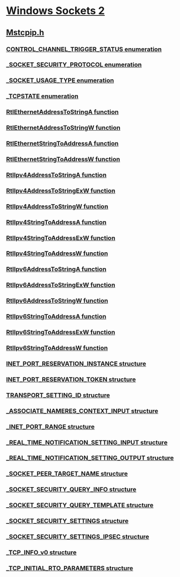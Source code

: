 # [Windows Sockets 2](../_winsock/index.md)
## [Mstcpip.h](index.md)
### [CONTROL_CHANNEL_TRIGGER_STATUS enumeration](../mstcpip/ne-mstcpip-control_channel_trigger_status.md)
### [_SOCKET_SECURITY_PROTOCOL enumeration](../mstcpip/ne-mstcpip-_socket_security_protocol.md)
### [_SOCKET_USAGE_TYPE enumeration](../mstcpip/ne-mstcpip-_socket_usage_type.md)
### [_TCPSTATE enumeration](../mstcpip/ne-mstcpip-_tcpstate.md)
### [RtlEthernetAddressToStringA function](../mstcpip/nf-mstcpip-rtlethernetaddresstostringa.md)
### [RtlEthernetAddressToStringW function](../mstcpip/nf-mstcpip-rtlethernetaddresstostringw.md)
### [RtlEthernetStringToAddressA function](../mstcpip/nf-mstcpip-rtlethernetstringtoaddressa.md)
### [RtlEthernetStringToAddressW function](../mstcpip/nf-mstcpip-rtlethernetstringtoaddressw.md)
### [RtlIpv4AddressToStringA function](../mstcpip/nf-mstcpip-rtlipv4addresstostringa.md)
### [RtlIpv4AddressToStringExW function](../mstcpip/nf-mstcpip-rtlipv4addresstostringexw.md)
### [RtlIpv4AddressToStringW function](../mstcpip/nf-mstcpip-rtlipv4addresstostringw.md)
### [RtlIpv4StringToAddressA function](../mstcpip/nf-mstcpip-rtlipv4stringtoaddressa.md)
### [RtlIpv4StringToAddressExW function](../mstcpip/nf-mstcpip-rtlipv4stringtoaddressexw.md)
### [RtlIpv4StringToAddressW function](../mstcpip/nf-mstcpip-rtlipv4stringtoaddressw.md)
### [RtlIpv6AddressToStringA function](../mstcpip/nf-mstcpip-rtlipv6addresstostringa.md)
### [RtlIpv6AddressToStringExW function](../mstcpip/nf-mstcpip-rtlipv6addresstostringexw.md)
### [RtlIpv6AddressToStringW function](../mstcpip/nf-mstcpip-rtlipv6addresstostringw.md)
### [RtlIpv6StringToAddressA function](../mstcpip/nf-mstcpip-rtlipv6stringtoaddressa.md)
### [RtlIpv6StringToAddressExW function](../mstcpip/nf-mstcpip-rtlipv6stringtoaddressexw.md)
### [RtlIpv6StringToAddressW function](../mstcpip/nf-mstcpip-rtlipv6stringtoaddressw.md)
### [INET_PORT_RESERVATION_INSTANCE structure](../mstcpip/ns-mstcpip-inet_port_reservation_instance.md)
### [INET_PORT_RESERVATION_TOKEN structure](../mstcpip/ns-mstcpip-inet_port_reservation_token.md)
### [TRANSPORT_SETTING_ID structure](../mstcpip/ns-mstcpip-transport_setting_id.md)
### [_ASSOCIATE_NAMERES_CONTEXT_INPUT structure](../mstcpip/ns-mstcpip-_associate_nameres_context_input.md)
### [_INET_PORT_RANGE structure](../mstcpip/ns-mstcpip-_inet_port_range.md)
### [_REAL_TIME_NOTIFICATION_SETTING_INPUT structure](../mstcpip/ns-mstcpip-_real_time_notification_setting_input.md)
### [_REAL_TIME_NOTIFICATION_SETTING_OUTPUT structure](../mstcpip/ns-mstcpip-_real_time_notification_setting_output.md)
### [_SOCKET_PEER_TARGET_NAME structure](../mstcpip/ns-mstcpip-_socket_peer_target_name.md)
### [_SOCKET_SECURITY_QUERY_INFO structure](../mstcpip/ns-mstcpip-_socket_security_query_info.md)
### [_SOCKET_SECURITY_QUERY_TEMPLATE structure](../mstcpip/ns-mstcpip-_socket_security_query_template.md)
### [_SOCKET_SECURITY_SETTINGS structure](../mstcpip/ns-mstcpip-_socket_security_settings.md)
### [_SOCKET_SECURITY_SETTINGS_IPSEC structure](../mstcpip/ns-mstcpip-_socket_security_settings_ipsec.md)
### [_TCP_INFO_v0 structure](../mstcpip/ns-mstcpip-_tcp_info_v0.md)
### [_TCP_INITIAL_RTO_PARAMETERS structure](../mstcpip/ns-mstcpip-_tcp_initial_rto_parameters.md)
